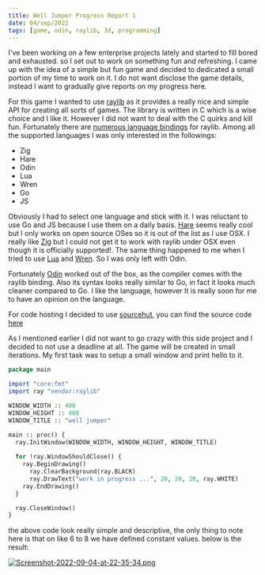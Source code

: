 ```yaml
---
title: Well Jumper Progress Report 1
date: 04/sep/2022
tags: [game, odin, raylib, 3d, programming]
---
```


I've been working on a few enterprise projects lately and started to fill bored and exhausted. so I set out to work on something fun and refreshing. I came up with the idea of a simple but fun game and decided to dedicated a small portion of my time to work on it. I do not want disclose the game details, instead I want to gradually give reports on my progress here.

For this game I wanted to use [raylib](https://www.raylib.com/) as it provides a really nice and simple API for creating all sorts of games. The library is written in C which is a wise choice and I like it. However I did not want to deal with the C quirks and kill fun. Fortunately there are [numerous language bindings](https://github.com/raysan5/raylib/blob/master/BINDINGS.md) for raylib. Among all the supported languages I was only interested in the followings:

- Zig
- Hare
- Odin
- Lua
- Wren
- Go
- JS

Obviously I had to select one language and stick with it. I was reluctant to use Go and JS because I use them on a daily basis. [Hare](https://harelang.org/) seems really cool but I only works on open source OSes so it is out of the list as I use OSX. I really like [Zig](https://ziglang.org/) but I could not get it to work with raylib under OSX even though it is officially supported!. The same thing happened to me when I tried to use [Lua](https://www.lua.org/) and [Wren](https://wren.io/). So I was only left with Odin.

Fortunately [Odin](https://odin-lang.org/) worked out of the box, as the compiler comes with the raylib binding. Also its syntax looks really similar to Go, in fact it looks much cleaner compared to Go. I like the language, however It is really soon for me to have an opinion on the language.

For code hosting I decided to use [sourcehut](https://sr.ht/), you can find the source code [here](https://sr.ht/~sepisoad/game/)

As I mentioned earlier I did not want to go crazy with this side project and I decided to not use a deadline at all. The game will be created in small iterations. My first task was to setup a small window and print hello to it.

```perl
package main

import "core:fmt"
import ray "vendor:raylib"

WINDOW_WIDTH :: 400
WINDOW_HEIGHT :: 400
WINDOW_TITLE :: "well jumper"

main :: proc() {
  ray.InitWindow(WINDOW_WIDTH, WINDOW_HEIGHT, WINDOW_TITLE)
  
  for !ray.WindowShouldClose() { 
    ray.BeginDrawing()
      ray.ClearBackground(ray.BLACK)
      ray.DrawText("work in progress ...", 20, 20, 20, ray.WHITE)
    ray.EndDrawing()
  }

  ray.CloseWindow()
}
```

the above code look really simple and descriptive, the only thing to note here is that on like 6 to 8 we have defined constant values. below is the result:

[![Screenshot-2022-09-04-at-22-35-34.png](https://i.postimg.cc/9QcbnG2d/Screenshot-2022-09-04-at-22-35-34.png)](https://postimg.cc/pp1K95pr)